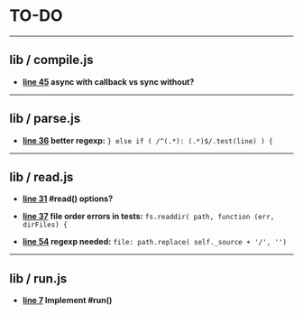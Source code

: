 # TO-DO

---

## lib / compile.js

* __[line 45](.//lib/compile.js#L45) async with callback vs sync without?__ 

---

## lib / parse.js

* __[line 36](.//lib/parse.js#L36) better regexp:__  ```} else if ( /^(.*): (.*)$/.test(line) ) {```


---

## lib / read.js

* __[line 31](.//lib/read.js#L31) #read() options?__ 
* __[line 37](.//lib/read.js#L37) file order errors in tests:__  ```fs.readdir( path, function (err, dirFiles) {```

* __[line 54](.//lib/read.js#L54) regexp needed:__  ```file: path.replace( self._source + '/', '')```


---

## lib / run.js

* __[line 7](.//lib/run.js#L7) Implement #run()__ 

